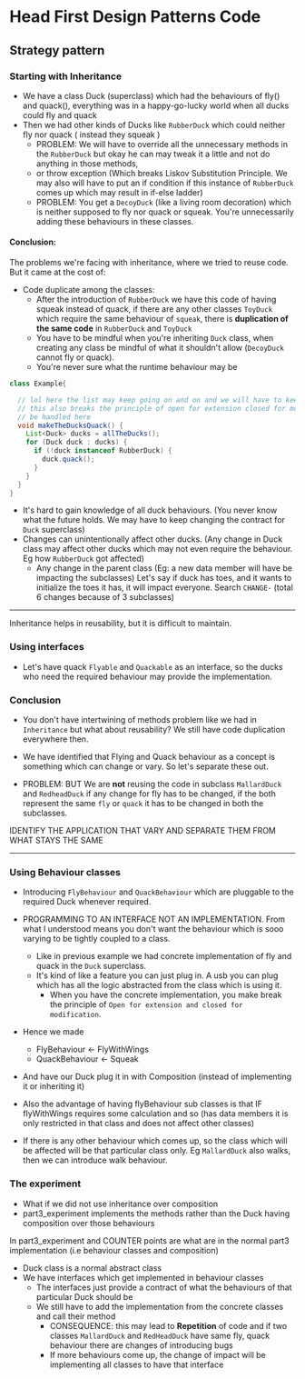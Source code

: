 #  Head First Design Patterns Code
## Strategy pattern

### Starting with Inheritance
- We have a class Duck (superclass) which had the behaviours of fly() and quack(), everything was in a happy-go-lucky world when all ducks could fly and quack
- Then we had other kinds of Ducks like `RubberDuck` which could neither fly nor quack ( instead they squeak )
  - PROBLEM: We will have to override all the unnecessary methods in the `RubberDuck` but okay he can may tweak it a little and not do anything in those methods,
  -  or throw exception (Which breaks Liskov Substitution Principle. We may also will have to put an if condition if this instance of `RubberDuck` comes up which may result in if-else ladder)
  - PROBLEM: You get a `DecoyDuck` (like a living room decoration) which is neither supposed to fly nor quack or squeak. You're unnecessarily adding these behaviours in these classes.

#### Conclusion:
The problems we're facing with inheritance, where we tried to reuse code. But it came at the cost of:
- Code duplicate among the classes:
  - After the introduction of `RubberDuck` we have this code of having squeak instead of quack, if there are any other classes `ToyDuck` which require the same behaviour of `squeak`, there is **duplication of the same code** in `RubberDuck` and `ToyDuck`
  - You have to be mindful when you're inheriting `Duck` class, when creating any class be mindful of what it shouldn't allow (`DecoyDuck` cannot fly or quack).
  - You're never sure what the runtime behaviour may be
```java
class Example{

  // lol here the list may keep going on and on and we will have to keep in mind what to handle and what might break the code
  // this also breaks the principle of open for extension closed for modification. Any new class which does not support quack, will have to 
  // be handled here
  void makeTheDucksQuack() {
    List<Duck> ducks = allTheDucks();
    for (Duck duck : ducks) {
      if (!duck instanceof RubberDuck) {
        duck.quack();
      }
    }
  }
}
```
- It's hard to gain knowledge of all duck behaviours. (You never know what the future holds. We may have to keep changing the contract for `Duck` superclass)
- Changes can unintentionally affect other ducks. (Any change in Duck class may affect other ducks which may not even require the behaviour. Eg how `RubberDuck` got affected)
  - Any change in the parent class (Eg: a new data member will have be impacting the subclasses) Let's say if duck has toes, and it wants to initialize the toes it has, it will impact everyone. Search `CHANGE-` (total 6 changes because of 3 subclasses)
----
Inheritance helps in reusability, but it is difficult to maintain.


### Using interfaces
- Let's have quack `Flyable` and `Quackable` as an interface, so the ducks who need the required behaviour may provide the implementation.

### Conclusion
- You don't have intertwining of methods problem like we had in `Inheritance` but what about reusability? We still have code duplication  everywhere then.
- We have identified that Flying and Quack behaviour as a concept is something which can change or vary. So let's separate these out.

- PROBLEM:  BUT We are **not** reusing the code in subclass `MallardDuck` and `RedheadDuck` if any change for fly has to be changed, if the both represent the same `fly` or `quack` it has to be changed in
  both the subclasses.


IDENTIFY THE APPLICATION THAT VARY AND SEPARATE THEM FROM WHAT STAYS THE SAME

---

### Using Behaviour classes
- Introducing `FlyBehaviour` and `QuackBehaviour` which are pluggable to the required Duck whenever required.
- PROGRAMMING TO AN INTERFACE NOT AN IMPLEMENTATION. From what I understood means you don't want the behaviour which is sooo varying to be tightly coupled to a class.
  - Like in previous example we had concrete implementation of fly and quack in the `Duck` superclass.
  - It's kind of like a feature you can just plug in. A usb you can plug which has all the logic abstracted from the class which is using it.
    - When you have the concrete implementation, you make break the principle of `Open for extension and closed for modification`.
- Hence we made
  - FlyBehaviour <- FlyWithWings
  - QuackBehaviour <- Squeak
- And have our Duck plug it in with Composition (instead of implementing it or inheriting it)
- Also the advantage of having flyBehaviour sub classes is that IF flyWithWings requires some calculation and so (has data members it is only restricted in that class and does not affect other classes)

- If there is any other behaviour which comes up, so the class which will be affected will be that particular class only. Eg `MallardDuck` also walks, then we can introduce walk behaviour.

### The experiment
- What if we did not use inheritance over composition
- part3_experiment implements the methods rather than the Duck having composition over those behaviours

In part3_experiment and COUNTER points are what are in the normal part3 implementation (i.e behaviour classes and composition)
- Duck class is a normal abstract class
- We have interfaces which get implemented in behaviour classes
  - The interfaces just provide a contract of what the behaviours of that particular Duck should be
  - We still have to add the implementation from the concrete classes and call their method
    - CONSEQUENCE: this may lead to **Repetition** of code and if two classes `MallardDuck` and `RedHeadDuck` have same fly, quack behaviour there are changes of
      introducing bugs
    - If more behaviours come up, the change of impact will be implementing all classes to have that interface
